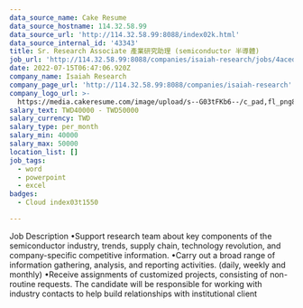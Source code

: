 ```yaml
---
data_source_name: Cake Resume
data_source_hostname: 114.32.58.99
data_source_url: 'http://114.32.58.99:8088/index02k.html'
data_source_internal_id: '43343'
title: Sr. Research Associate 產業研究助理 (semiconductor 半導體)
job_url: 'http://114.32.58.99:8088/companies/isaiah-research/jobs/4aced2'
date: 2022-07-15T06:47:06.920Z
company_name: Isaiah Research
company_page_url: 'http://114.32.58.99:8088/companies/isaiah-research'
company_logo_url: >-
  https://media.cakeresume.com/image/upload/s--G03tFKb6--/c_pad,fl_png8,h_200,w_200/v1657783213/fvczenrliphjj0bejiha.png
salary_text: TWD40000 - TWD50000
salary_currency: TWD
salary_type: per_month
salary_min: 40000
salary_max: 50000
location_list: []
job_tags:
  - word
  - powerpoint
  - excel
badges:
  - Cloud index03t1550

---
```


Job Description •Support research team about key components of the semiconductor industry, trends, supply chain, technology revolution, and company-specific competitive information. •Carry out a broad range of information gathering, analysis, and reporting activities. (daily, weekly and monthly) •Receive assignments of customized projects, consisting of non-routine requests. The candidate will be responsible for working with industry contacts to help build relationships with institutional client